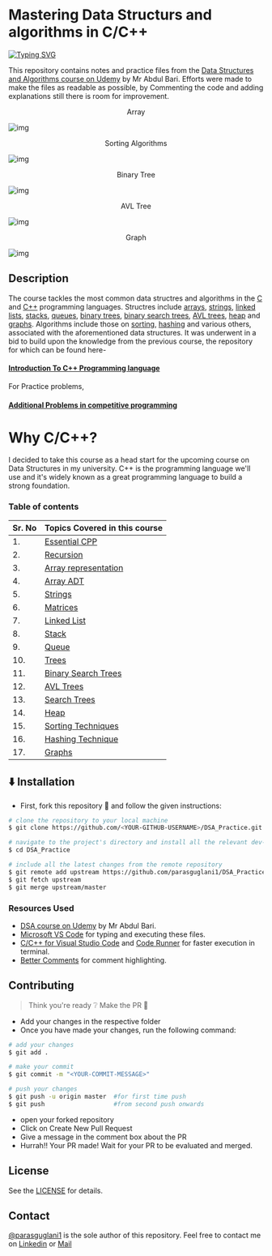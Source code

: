 # Mastering Data Structurs and algorithms in C/C++

[![Typing SVG](https://readme-typing-svg.herokuapp.com?color=%2336BCF7&duration=4000&center=true&lines=C%2B%2B+%7C+Problem+Solving)](https://git.io/typing-svg)<br />

This repository contains notes and practice files from the [Data Structures and Algorithms course on Udemy](https://www.udemy.com/course/datastructurescncpp/) by Mr Abdul Bari.
Efforts were made to make the files as readable as possible, by Commenting the code and adding explanations still there is room for improvement.


<center> Array</center>

![img](./Screenshots/array_menu.png)

<center> Sorting Algorithms</center>

![img](./Screenshots/sorting.png)

<center> Binary Tree</center>

![img](./Screenshots/Binary_Tree.png)

<center> AVL Tree</center>


![img](./Screenshots/AVL.png)

<center> Graph</center>

![img](./Screenshots/graph.png)



## Description

The course tackles the most common data structres and algorithms in the [C](https://en.wikipedia.org/wiki/C_(programming_language)) 
and [C++](https://en.wikipedia.org/wiki/C%2B%2B) programming languages. Structres include [arrays](https://en.wikipedia.org/wiki/Array_data_structure),
[strings](https://en.wikipedia.org/wiki/String_(computer_science)), [linked lists](https://en.wikipedia.org/wiki/Linked_list), 
[stacks](https://en.wikipedia.org/wiki/Stack_(abstract_data_type)), [queues](https://en.wikipedia.org/wiki/Queue_(abstract_data_type)), 
[binary trees](https://en.wikipedia.org/wiki/Binary_tree), [binary search trees](https://en.wikipedia.org/wiki/Binary_search_tree), 
[AVL trees](https://en.wikipedia.org/wiki/AVL_tree), [heap](https://en.wikipedia.org/wiki/Heap_(data_structure)) and 
[graphs](https://en.wikipedia.org/wiki/Graph_(abstract_data_type)).  Algorithms include those on [sorting](https://en.wikipedia.org/wiki/Sorting_algorithm), 
[hashing](https://en.wikipedia.org/wiki/Hash_function) and various others, associated with the aforementioned data structures. 
It was underwent in a bid to build upon the knowledge from the previous course, the repository for which can
be found here-

#### [Introduction To C++ Programming language](https://github.com/parasguglani1/CPP_Practice)

For Practice problems,

#### [Additional Problems in competitive programming](https://github.com/parasguglani1/competitive_coding)

# Why C/C++?

I decided to take this course as a head start for the upcoming course on Data Structures in my university. C++ is the programming language we'll use and it's widely known as a great programming language to build a strong foundation.


### Table of contents

| Sr. No  | Topics Covered in this course                                               |
| ------- | --------------------------------------------------------------------------- |
| 1.      | [Essential CPP](./essential_cpp)                                                          |
| 2.      | [Recursion](./Recursion)                                                              |
| 3.  | [Array representation](./array_representations)                         |
| 4.  | [Array ADT](./Array_ADT)                                           |
| 5.  | [Strings](./Strings) |
| 6.  | [Matrices](./Matrices/)                                        |
| 7.      | [Linked List](./Linked%20List/)                                 |
| 8.      | [Stack](./Stack/)                                         |
| 9.      | [Queue](./Queue/)                                       |
| 10.      | [Trees](/Trees/)                                           |
| 11.      | [Binary Search Trees](./Binary_Search_Trees)            |
| 12.      | [AVL Trees](./AVL_Trees)            |
| 13.      | [Search Trees](./Search_Trees)            |
| 14.      | [Heap](./Heap)            |
| 15.      | [Sorting Techniques](./Sorting_Techniques)            |
| 16.      | [Hashing Technique](./Hashing_Technique)            |
| 17.      | [Graphs](./Graphs)            |

## :arrow_down: Installation

- First, fork this repository :fork_and_knife: and follow the given instructions:

```bash
# clone the repository to your local machine
$ git clone https://github.com/<YOUR-GITHUB-USERNAME>/DSA_Practice.git

# navigate to the project's directory and install all the relevant dev-dependencies
$ cd DSA_Practice

# include all the latest changes from the remote repository
$ git remote add upstream https://github.com/parasguglani1/DSA_Practice
$ git fetch upstream
$ git merge upstream/master
```

### Resources Used

- [DSA course on Udemy](https://www.udemy.com/course/datastructurescncpp/) by Mr Abdul Bari.
- [Microsoft VS Code](https://code.visualstudio.com/) for typing and executing these files.
- [C/C++ for Visual Studio Code](https://github.com/Microsoft/vscode-cpptools) and [Code Runner](https://github.com/formulahendry/vscode-code-runner) for faster execution in terminal.
- [Better Comments](https://github.com/aaron-bond/better-comments) for comment highlighting.


## Contributing

> Think you're ready :grey_question: Make the PR :tropical_drink:

- Add your changes in the respective folder
- Once you have made your changes, run the following command:

```bash
# add your changes
$ git add .

# make your commit
$ git commit -m "<YOUR-COMMIT-MESSAGE>"

# push your changes
$ git push -u origin master  #for first time push
$ git push                   #from second push onwards
```

- open your forked repository
- Click on Create New Pull Request
- Give a message in the comment box about the PR
- Hurrah!! Your PR made! Wait for your PR to be evaluated and merged.

## License

See the [LICENSE](https://github.com/parasguglani1/DSA_Practice/blob/master/LICENSE) for details.

## Contact

[@parasguglani1](https://github.com/parasguglani1) is the sole author of this repository.
Feel free to contact me on [Linkedin](https://www.linkedin.com/in/parasguglani/) or [Mail](mailto:parasguglani1@gmail,com)
